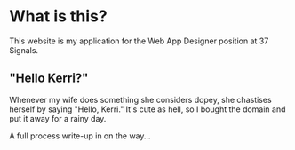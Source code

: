 # What is this?

This website is my application for the Web App Designer position at 37 Signals.

## "Hello Kerri?"

Whenever my wife does something she considers dopey, she chastises herself by saying "Hello, Kerri." It's cute as hell, so I bought the domain and put it away for a rainy day.

A full process write-up in on the way...